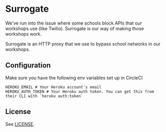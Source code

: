 # Surrogate

We've run into the issue where some schools block APIs that our workshops use (like Twilio). Surrogate is our way of making those workshops work.

Surrogate is an HTTP proxy that we use to bypass school networks in our workshops.

## Configuration

Make sure you have the following env variables set up in CircleCI

```shell
HEROKU_EMAIL # Your Heroku account's email
HEROKU_AUTH_TOKEN # Your Heroku auth token. You can get this from their CLI with `heroku auth:token`
```

## License

See [LICENSE](LICENSE).
